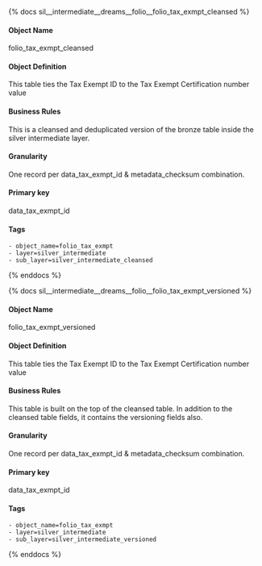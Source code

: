 {% docs sil__intermediate__dreams__folio__folio_tax_exmpt_cleansed %}

#### Object Name
folio_tax_exmpt_cleansed

#### Object Definition
This table ties the Tax Exempt ID to the Tax Exempt Certification number value

#### Business Rules
This is a cleansed and deduplicated version of the bronze table inside the silver intermediate layer.

#### Granularity
One record per data_tax_exmpt_id & metadata_checksum combination.

#### Primary key
data_tax_exmpt_id

#### Tags
    - object_name=folio_tax_exmpt
    - layer=silver_intermediate
    - sub_layer=silver_intermediate_cleansed

{% enddocs %}

{% docs sil__intermediate__dreams__folio__folio_tax_exmpt_versioned %}

#### Object Name
folio_tax_exmpt_versioned

#### Object Definition
This table ties the Tax Exempt ID to the Tax Exempt Certification number value

#### Business Rules
This table is built on the top of the cleansed table. In addition to the cleansed table fields, it contains the versioning fields also.

#### Granularity
One record per data_tax_exmpt_id & metadata_checksum combination.

#### Primary key
data_tax_exmpt_id

#### Tags
    - object_name=folio_tax_exmpt
    - layer=silver_intermediate
    - sub_layer=silver_intermediate_versioned

{% enddocs %}